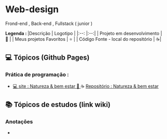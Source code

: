 # Web-design
 Frond-end , Back-end , Fullstack ( junior )
 

<strong> Legenda : </strong>
|Descrição | Logotipo   |
|:--: |:--:|
| Projeto em desenvolvimento    |  🛑  |
| Meus projetos Favoritos | ⭐  |
| Código Fonte - local do repositório | ☕| 

## 💻 Tópicos (Github Pages) 
### Prática de programação  : 
* [💻 site : Natureza & bem estar 🛑 ](https://leandropereira2603.github.io/site-natureza-bem-estar/) ☕ [ Repositório : Natureza & bem estar ](https://github.com/LeandroPereira2603/site-natureza-bem-estar)


## 📚 Tópicos de estudos (link wiki)  
### Anotaçôes
* []() 

